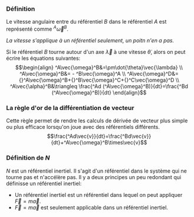 ### Définition
Le vitesse angulaire entre du référentiel $B$  dans le référentiel $A$ est représenté comme $^A\vec{\omega}^B$. 

*La vitesse s'applique à un référentiel seulement, un poitn n'en a pas.*

Si le référentiel $B$ tourne autour d'un axe $\vec{\lambda}$ à une vitesse $\dot{\theta}$, alors on peut écrire les équations suivantes:
$$\begin{align}
^A\vec{\omega}^B&=\pm\dot{\theta}\vec{\lambda} \\
^A\vec{\omega}^B&= - ^B\vec{\omega}^A \\
^A\vec{\omega}^D&={}^A\vec{\omega}^B+{}^B\vec{\omega}^C+{}^C\vec{\omega}^D \\
^A\vec{\alpha}^B&\triangleq \frac{^Ad (^A\vec{\omega}^B)}{dt}=\frac{^Bd (^A\vec{\omega}^B)}{dt}
\end{align}$$

### La règle d'or de la différentiation de vecteur
Cette règle permet de rendre les calculs de dérivée de vecteur plus simple ou plus efficace lorsqu'on joue avec des référentiels différents.
$$\frac{^Ad\vec{v}}{dt}=\frac{^Bd\vec{v}}{dt}+^A\vec{\omega}^B\times\vec{v}$$

### Définition de $N$
$N$ est un référentiel inertiel. Il s'agit d'un référentiel dans le système qui ne tourne pas et n'accélère pas. Il y a deux principes un peu redondant qui définisse un référentiel inertiel:
- Un référentiel inertiel est un référentiel dans lequel on peut appliquer $\vec{F}=m\vec{a}$.
- $\vec{F}=m\vec{a}$ est seulement applicable dans un référentiel inertiel.